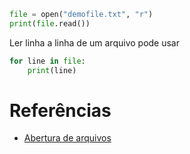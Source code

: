 ```python
file = open("demofile.txt", "r")  
print(file.read())
```

Ler linha a linha de um arquivo pode usar

```python
for line in file:
	print(line)
```

# Referências

- [Abertura de arquivos](https://www.w3schools.com/python/python_file_open.asp)